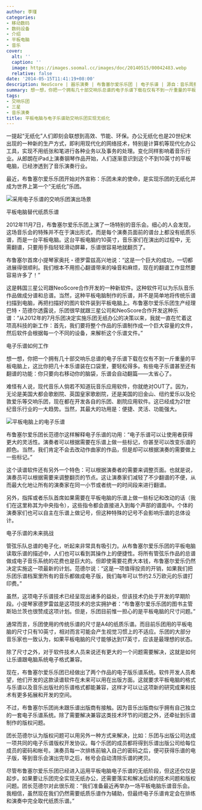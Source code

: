 ```yaml
---
author: 李瑾
categories:
- 移动数码
- 数码设备
- 介绍
- 平板电脑
- 音乐
cover:
  alt: ''
  caption: ''
  image: https://images.soomal.cc/images/doc/20140515/00042483.webp
  relative: false
date: '2014-05-15T11:41:19+08:00'
description: NeoScore | 器乐演奏 | 布鲁塞尔爱乐乐团 | 电子乐谱 | 源自：音乐周报 | 版权：转载 |  平均/总评分：10.00/20
summary: 想一想，你把一个拥有几十部交响乐总谱的电子乐谱下载在仅有不到一斤重量的平板电脑上，这比你把几十本乐谱装在口袋里，要轻松得多。有些电子乐谱甚至还有翻谱的功能：你只要向右移动你的脑袋，乐谱会自动翻篇――太省心了……
tags:
- 交响乐团
- 三星
- 音乐演奏
title: 平板电脑与电子乐谱助交响乐团实现无纸化
---
```


一提起“无纸化”人们即刻会联想到高效、节能、环保。办公无纸化也是20世纪末出现的一种新的生产方式，即利用现代化的网络技术，特别是计算机等现代化办公工具，实现不用纸张和笔进行各种业务以及事务的处理。变化同样影响着音乐行业。从郎朗在iPad上演奏钢琴作品开始，人们逐渐意识到这个不到10英寸的平板电脑，已经渗透到了音乐演奏行业。

最近，布鲁塞尔爱乐乐团开始对外宣称：乐团未来的使命，是实现乐团的无纸化并成为世界上第一个“无纸化”乐团。 

![采用电子乐谱的交响乐团演出场景](https://images.soomal.cc/images/doc/20140515/00042483.webp)





平板电脑替代纸质乐谱

2012年11月7日，布鲁塞尔爱乐乐团上演了一场特别的音乐会。细心的人会发现，这场音乐会的特殊并不在于演出形式，而是每个演奏员面前的谱台上都没有纸质乐谱，而是一台平板电脑。这台平板电脑约10英寸，音乐家们在演出的过程中，无需翻谱，只要用手指轻轻滑动屏幕，乐谱很容易地就翻页了。

布鲁塞尔首席小提琴家奥托・德罗雷兹高兴地说：“这是一个巨大的成功，一切都进展得很顺利。我们根本不用担心翻谱带来的噪音和麻烦，现在的翻谱工作显然要容易许多了！”

这是韩国三星公司跟NeoScore合作开发的一种新软件。这种软件可以为乐队音乐作品做成分谱和总谱。当然，这种平板电脑制作的乐谱，并不是简单地将传统乐谱扫描到电脑，再把扫描好的图片软件装到平板电脑上。布鲁塞尔爱乐乐团生产经理巴特・范德尔透露说，乐团很早就跟三星公司和NeoScore合作开发这种乐谱：“从2012年的7月乐团决定实施乐团无纸办公的决策以来，我就一直在忙着这项高科技的新工作：首先，我们要将整个作品的乐谱制作成一个巨大容量的文件，然后软件会根据每一个不同的设备，来解析这个乐谱文件。”

电子乐谱如何工作

想一想，你把一个拥有几十部交响乐总谱的电子乐谱下载在仅有不到一斤重量的平板电脑上，这比你把几十本乐谱装在口袋里，要轻松得多。有些电子乐谱甚至还有翻谱的功能：你只要向右移动你的脑袋，乐谱会自动翻篇――太省心了。

难怪有人说，现代音乐人倘若不知道玩音乐应用软件，你就绝对OUT了。因为，无论是美国大都会歌剧院、英国皇家歌剧院，还是美国的旧金山、纽约爱乐以及伦敦爱乐等交响乐团，现在都在开发各自的乐团、剧院应用软件。这已经成为21世纪音乐行业的一大趋势。当然，其最大的功用是：便捷、灵活、功能强大。

![平板电脑上的电子乐谱](https://images.soomal.cc/images/doc/20140515/00042484_01.webp)





布鲁塞尔爱乐团长范德尔这样解释电子乐谱的功用：“电子乐谱可以让使用者获得更大的灵活性。演奏者可以根据需要在乐谱上做一些标记，你甚至可以改变乐谱的颜色。当然，我们肯定不会去改动作曲家的作品，但是却可以根据演奏的需要做上一些标记。”

这个读谱软件还有另外一个特色：可以根据演奏者的需要来调整页面。也就是说，演奏员可以根据需要来调整翻页的节点。这让演奏家们减轻了不少翻谱的不便，从而最大化地让所有的演奏家在同一小节或者统一的时间段来进行翻谱。

另外，指挥或者乐队首席如果需要在平板电脑的乐谱上做一些标记和改动的话（我们在这里称其为中央指令），这些指令都会直接进入到每个声部的谱面中。个体的演奏家们也可以自主在乐谱上做记号，但这种特殊的记号不会影响乐谱的总体设计。

电子乐谱的未来挑战

管弦乐队总谱的电子化，听起来非常具有吸引力。从布鲁塞尔爱乐乐团的平板电脑读取乐谱的描述中，人们也可以看到其操作上的便捷性。将所有管弦乐作品的总谱做成电子音乐系统的花费也是巨大的。但即使需要花费大本钱，布鲁塞尔爱乐仍然决定实施这一项最新的计划。范德尔说：“这是一项值得投资的开销，如果我们把乐团乐谱档案里所有的音乐都做成电子版，我们每年可以节约2.5万欧元的乐谱打印费。”

虽然，这项电子乐谱技术已经呈现出诸多的益处，但该技术仍处于开发的早期阶段。小提琴家德罗雷兹是这项技术的忠实拥护者：“布鲁塞尔爱乐乐团的图书主管斯珀兰茨也很赞成这项计划。但是，乐团目前惟一担心的是平板电脑的尺寸问题。”

通常而言，乐团使用的传统乐谱的尺寸是A4的纸质乐谱。而目前乐团用的平板电脑的尺寸只有10英寸，相对而言可能会产生视觉习惯上的不适应。乐团的大部分音乐家也一致认为，如果平板电脑的尺寸能够达到17英寸，应该是最理想的状态。

除了尺寸之外，对于软件技术人员来说还有更大的一个问题需要解决，这就是如何让乐谱跟电脑系统电子格式兼容。

现在，布鲁塞尔爱乐乐团已经做出了两个作品的电子版乐谱系统。软件开发人员希望，他们开发的这款读谱软件在未来可以用在出版方面。这就要求平板电脑的格式与乐谱以及音乐出版社的乐谱格式都能兼容，这样才可以让这项新的研究成果和技术有更多拓展和开发的空间。

不过，布鲁塞尔乐团尚未跟乐谱出版商有接触。因为音乐出版商似乎拥有自己独立的一套电子乐谱系统。除了需要解决兼容这类技术环节的问题之外，还牵扯到乐谱制作的版权问题。

团长范德尔认为版权问题可以用另外一种方式来解决，比如：乐团与出版公司达成一项共同的电子乐谱版权开发协议。每个乐团的成员都将得到乐谱出版公司给每位成员的密码和帐号。演奏员每一次排练前输入自己的密码之后，便可获得乐谱的电子版，等到音乐会演出完毕之后，帐号会自动清除乐谱的拷贝。

尽管布鲁塞尔爱乐乐团已经进入运用平板电脑电子乐谱的无纸阶段，但这还仅仅是起步。如果要让乐团完全实现无纸办公，还需要落实和解决后续的技术问题和版权问题。团长范德尔对此很乐观：“我们准备最近再举办一场平板电脑乐谱音乐会。我相信，虽然现在我们仍然需要纸质乐谱作为辅助，但最终电子乐谱肯定会在排练和演奏中完全取代纸质乐谱。”